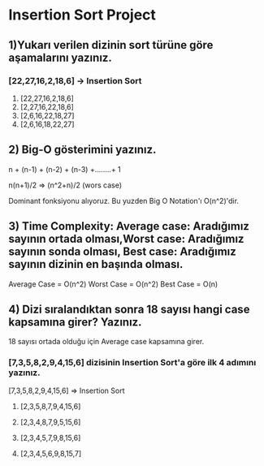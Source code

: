 # Insertion Sort Project

## 1)Yukarı verilen dizinin sort türüne göre aşamalarını yazınız.

### [22,27,16,2,18,6] -> Insertion Sort

1) [22,27,16,2,18,6]
2) [2,27,16,22,18,6]
3) [2,6,16,22,18,27]
4) [2,6,16,18,22,27]

## 2) Big-O gösterimini yazınız.

n + (n-1) + (n-2) + (n-3) +........+ 1

n(n+1)/2 => (n^2+n)/2 (wors case)

Dominant fonksiyonu alıyoruz. Bu yuzden Big O Notation'ı O(n^2)'dir.

## 3) Time Complexity: Average case: Aradığımız sayının ortada olması,Worst case: Aradığımız sayının sonda olması, Best case: Aradığımız sayının dizinin en başında olması.

Average Case = O(n^2) Worst Case = O(n^2) Best Case = O(n)

## 4) Dizi sıralandıktan sonra 18 sayısı hangi case kapsamına girer? Yazınız.
18 sayısı ortada olduğu için Average case kapsamına girer.

### [7,3,5,8,2,9,4,15,6] dizisinin Insertion Sort'a göre ilk 4 adımını yazınız.

[7,3,5,8,2,9,4,15,6] => Insertion Sort

1) [2,3,5,8,7,9,4,15,6]

2) [2,3,4,8,7,9,5,15,6]

3) [2,3,4,5,7,9,8,15,6]

4) [2,3,4,5,6,9,8,15,7]



